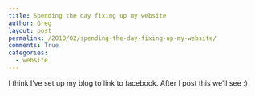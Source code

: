 ```yaml
---
title: Spending the day fixing up my website
author: Greg
layout: post
permalink: /2010/02/spending-the-day-fixing-up-my-website/
comments: True
categories:
  - website
---
```

I think I&#8217;ve set up my blog to link to facebook. After I post this we&#8217;ll see :)